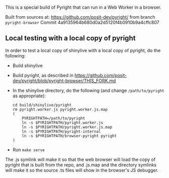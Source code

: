 This is a special build of Pyright that can run in a Web Worker in a browser.

Built from sources at: https://github.com/posit-dev/pyright/ from branch `pyright-browser`
Commit 4a9135964b680d0a2d5120f4b0910b9a4cffc807

## Local testing with a local copy of pyright

In order to test a local copy of shinylive with a local copy of pyright, do the following:

- Build shinylive
- Build pyright, as described in https://github.com/posit-dev/pyright/blob/pyright-browser/THIS_FORK.md
- In the shinylive directory, do the following (and change `/path/to/pyright` as appropriate):

    ```
    cd build/shinylive/pyright
    rm pyright.worker.js pyright.worker.js.map
    (
        PYRIGHTPATH=/path/to/pyright
        ln -s $PYRIGHTPATH/pyright.worker.js
        ln -s $PYRIGHTPATH/pyright.worker.js.map
        ln -s $PYRIGHTPATH/pyright-internal
        ln -s $PYRIGHTPATH/browser-pyright pyright
    )
    ```

- Run `make serve`


The .js symlink will make it so that the web browser will load the copy of pyright that is built from the repo, and .js.map and the directory symlinks will make it so the source .ts files will show in the browser's JS debugger.
